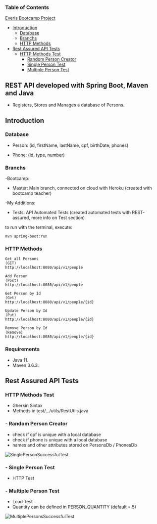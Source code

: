 ### Table of Contents
[Everis Bootcamp Project](https://github.com/JoaoPedroCorreia1/2021-2-dio-everis-person-api#rest-api-developed-with-spring-boot-maven-and-java)  
- [Introduction](https://github.com/JoaoPedroCorreia1/2021-2-dio-everis-person-api#introduction)
  - [Database](https://github.com/JoaoPedroCorreia1/2021-2-dio-everis-person-api#database)  
  - [Branchs](https://github.com/JoaoPedroCorreia1/2021-2-dio-everis-person-api#branchs)
  - [HTTP Methods](https://github.com/JoaoPedroCorreia1/2021-2-dio-everis-person-api#http-methods)
- [Rest Assured API Tests](https://github.com/JoaoPedroCorreia1/2021-2-dio-everis-person-api#rest-assured-api-tests)
    - [HTTP Methods Test](https://github.com/JoaoPedroCorreia1/2021-2-dio-everis-person-api#http-methods-test)
      - [Random Person Creator](https://github.com/JoaoPedroCorreia1/2021-2-dio-everis-person-api#--random-person-creator)
      - [Single Person Test](https://github.com/JoaoPedroCorreia1/2021-2-dio-everis-person-api#--single-person-test)
      - [Multiple Person Test](https://github.com/JoaoPedroCorreia1/2021-2-dio-everis-person-api#--multiple-person-test)

## REST API developed with Spring Boot, Maven and Java
- Registers, Stores and Manages a database of Persons.

## Introduction
### Database 

- Person: (id, firstName, lastName, cpf, birthDate, phones)

- Phone: (id, type, number)


### Branchs

-Bootcamp:
* Master: Main branch, connected on cloud with Heroku (created with bootcamp teacher)

-My Additions:
* Tests: API Automated Tests (created automated tests with REST-assured, more info on Test section)

to run with the terminal, execute:

```shell script
mvn spring-boot:run 
```

### HTTP Methods
```
Get all Persons
(GET)
http://localhost:8080/api/v1/people
```
```
Add Person
(Post)
http://localhost:8080/api/v1/people
```
```
Get Person by Id
(Get)
http://localhost:8080/api/v1/people/{id}
```
```
Update Person by Id
(Put)
http://localhost:8080/api/v1/people/{id}
```
```
Remove Person by Id
(Remove)
http://localhost:8080/api/v1/people/{id}
```

### Requirements

* Java 11.
* Maven 3.6.3.

## Rest Assured API Tests
### HTTP Methods Test

- Gherkin Sintax
- Methods in test/.../utils/RestUtils.java

### - Random Person Creator

- check if cpf is unique with a local database
- check if phone is unique with a local database
- names and other attributes stored on PersonsDb / PhonesDb

![SinglePersonSuccessfulTest](https://drive.google.com/uc?export=view&id=1m6XBo0pZRC_Pa56H7WH65lE7rFFZV_aH)

### - Single Person Test

- HTTP Test

### - Multiple Person Test

- Load Test
- Quantity can be defined in PERSON_QUANTITY (default = 5)

![MultiplePersonsSuccessfulTest](https://drive.google.com/uc?export=view&id=1T3q51wNWJ7Z0vc7DyrOZbuoxhh3JMjHK)
